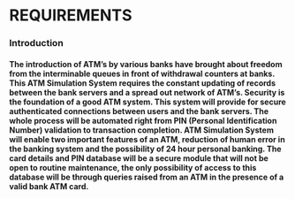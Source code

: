 # **REQUIREMENTS**

### **Introduction**


#### The introduction of ATM’s by various banks have brought about freedom from the interminable queues in front of withdrawal counters at banks. This ATM Simulation System requires the constant updating of records between the bank servers and a spread out network of ATM’s. Security is the foundation of a good ATM system. This system will provide for secure authenticated connections between users and the bank servers. The whole process will be automated right from PIN (Personal Identification Number) validation to transaction completion. ATM Simulation System will enable two important features of an ATM, reduction of human error in the banking system and the possibility of 24 hour personal banking. The card details and PIN database will be a secure module that will not be open to routine maintenance, the only possibility of access to this database will be through queries raised from an ATM in the presence of a valid bank ATM card.
